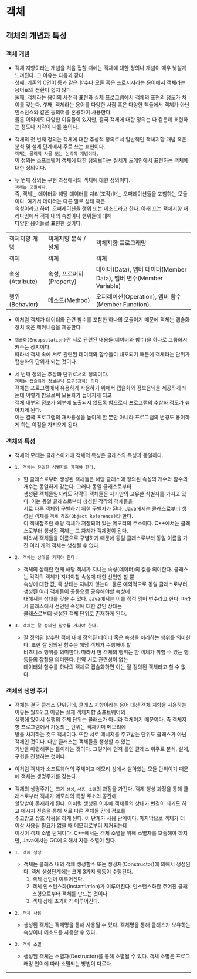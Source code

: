 <h1>객체</h1>

<h2>객체의 개념과 특성</h2>

<h3>객체 개념</h3>

* 객체 지향이라는 개념을 처음 접할 때에는 객체에 대한 정의나 개념이 매우 낯설게 느껴진다. 그 이유는 다음과 같다.   
  첫째, 기존의 C언어 등과 같은 함수나 모듈 혹은 프로시저라는 용어에서 객체라는 용어로의 전환이 쉽지 않다.   
  둘째, 객체라는 용어의 사전적 표현과 실제 프로그램에서 객체의 표현의 정도가 차이를 갖는다.
  셋째, 객체라는 용어를 다양한 사람 혹은 다양한 책들에서 객체가 아닌 인스턴스와 같은 동의어를 혼용하여 사용한다.   
  물론 이외에도 다양한 이유들이 있지만, 결국 객체에 대한 정의는 다 같은데 표현하는 정도나 시각이 다를 뿐이다.

* 객체의 첫 번째 정의는 객체에 대한 추상적 정의로서 일반적인 객체지향 개념 혹은 분석 및 설계 단계에서 주로 쓰는 표현이다.   
  `객체는 물리적 사물 또는 논리적 개념이다.`   
  이 정의는 소프트웨어 객체에 대한 정의보다는 실세계 도메인에서 표현하는 객체에 대한 정의이다.

* 두 번째 정의는 구현 과점에서의 객체에 대한 정의이다.   
  `객체는 모듈이다.`   
  즉, 객체는 데이터와 해당 데이터를 처리(조작)하는 오퍼레이션들을 포함하는 모듈이다. 여기서 데이터는 다른 말로 상태 혹은   
  속성이라고 하며, 오퍼레이션을 행위 또는 메소드라고 한다. 아래 표는 객체지향 패러다임에서 객체 내의 속성이나 행위들에 대해   
  다양한 용어들로 표현한 것이다.
<table> 
    <tr>
        <td>객체지향 개념</td>
        <td>객체지향 분석 / 설계</td>
        <td>객체지향 프로그래밍</td>
    </tr>
    <tr>
        <td>객체</td>
        <td>객체</td>
        <td>객체</td>
    </tr>
    <tr>
        <td>속성(Attribute)</td>
        <td>속성, 프로퍼티(Property)</td>
        <td>데이터(Data), 멤버 데이터(Member Data), 멤버 변수(Member Variable)</td>
    </tr>
    <tr>
        <td>행위(Behavior)</td>
        <td>메소드(Method)</td>
        <td>오퍼레이션(Operation), 멤버 함수(Member Function)</td>
    </tr>
</table>

* 이처럼 객체가 데이터와 관련 함수를 포함한 하나의 모듈이기 때문에 객체는 캡슐화 장치 혹은 메커니즘을 제공한다.

* `캡슐화(Encapsulation)`란 서로 관련된 내용들(데이터와 함수)을 하나로 그룹화시켜주는 장치이다.   
  따라서 객체 속에 서로 관련된 데이터와 함수들이 내포되기 때문에 객체라는 단위가 캡슐화의 단위가 되는 것이다.

* 세 번째 정의는 추상화 단위로서의 정의이다.   
  `객체는 캡슐화와 정보은닉 도구(장치) 이다.`   
  객체는 프로그램에서 유용하게 사용하기 위해서 캡슐화와 정보은닉을 제공하게 되는데 이렇게 함으로써 모듈화가 높아지게 되고   
  객체 내부의 정보가 외부에 노출되지 않도록 함으로써 프로그램의 추상화 정도가 높아지게 된다.   
  이는 결국 프로그램의 재사용성을 높이게 할 뿐만 아니라 프로그램의 변경도 용이하게 하는 이점을 가져오게 된다.

<h3>객체의 특성</h3>

* 객체의 모태는 클래스이기에 객체의 특성은 클래스의 특성과 동일하다.

* `1. 객체는 유일한 식별자를 가져야 한다.`
  * 한 클래스로부터 생성된 객체들은 해당 클래스에 정의된 속성의 개수와 함수의 개수는 동일하게 갖는다. 그러나 동일 클래스로부터   
    생성된 객체들일지라도 각각의 객체들은 자기만의 고유한 식별자를 가지고 있다. 이는 동일 클래스로부터 생성된 각각의 객체들을   
    서로 다른 객체와 구별하기 위한 구별자가 된다. Java에서는 클래스로부터 생성된 객체를 `객체 참조(Object Reference)`라 한다.   
    이 객체참조란 해당 객체가 저장되어 있는 메모리의 주소이다. C++에서는 클래스로부터 생성된 객체는 그 자체가 객체명이 된다.   
    따라서 객체들을 이름으로 구별하기 때문에 동일 클래스로부터 동일 이름을 가진 여러 개의 객체는 생성될 수 없다.

* `2. 객체는 상태를 가져야 한다.`
  * 객체의 상태란 현재 해당 객체가 지니는 속성(데이터)의 값을 의미한다. 클래스는 각각의 객체가 지녀야할 속성에 대한 선언만 할 뿐   
    속성에 대한 값, 즉 상태는 지니지 않는다. 물론 예외적으로 동일 클래스로부터 생성된 여러 객체들이 공통으로 공유해야할 속성에   
    대해서는 상태를 갖을 수 있다. Java에서는 이를 정적 멤버 변수라고 한다. 따라서 클래스에서 선언된 속성에 대한 값인 상태는   
    클래스로부터 생성된 객체 단위로 존재하게 된다.

* `3. 객체는 잘 정의된 함수를 가져야 한다.`
  * 잘 정의된 함수란 객체 내에 정의된 데이터 혹은 속성을 처리하는 행위를 의미한다. 또한 잘 정의된 함수는 해당 객체가 수행해야 할   
    비즈니스 행위를 의미한다. 따라서 한 객체의 행위는 한 객체가 취할 수 있는 행동들의 잡합을 의미한다. 만약 서로 관련성이 없는   
    데이터와 함수를 하나의 객체로 캡슐화하면 이는 잘 정의된 객체라고 할 수 없다.

<h3>객체의 생명 주기</h3>

* 객체는 결국 클래스 단위인데, 클래스 지향이라는 용어 대신 객체 지향을 사용하는 이유는 뭘까? 그 이유는 실제 객체지향 소프트웨어의   
  실행에 있어서 실행의 주체 단위는 클래스가 아니라 객체이기 때문이다. 즉 객체지향 프로그램에서 가동되는 단위는 객체이며 메모리에   
  방을 차지하는 것도 객체이다. 또한 서로 메시지를 주고받는 단위도 클래스가 아닌 객체인 것이다. 다만 클래스는 객체들을 생성할 수 있는   
  기반을 마련해주는 틀이라는 것이다. 그렇기에 먼저 틀인 클래스 위주로 분석, 설계, 구현을 진행하는 것이다.

* 이처럼 객체가 소프트웨어의 주체이고 메모리 상에서 살아있는 모듈 단위이기 때문에 객체는 생명주기를 갖는다.

* 객체의 생명주기는 크게 `생성`, `사용`, `소멸`의 과정을 가진다. 객체 생성 과정을 통해 클래스로부터 객체가 메모리의 특정 주소의 공간에   
  할당받아 존재하게 된다. 이처럼 생성된 이후에 객체들의 상태가 변경이 되기도 하고 메시지 전송을 통해 서로 다른 객체들 간에 정보를   
  주고받고 상호 작용을 하게 된다. 이 단계가 사용 단계이다. 마지막으로 객체가 더 이상 사용될 필요가 없을 때 메모리로부터 제거되는데   
  이것이 객체 소멸 단계이다. C++에서는 객체 소멸을 위해 소멸자를 호출해야 하지만, Java에서는 GC에 의해서 자동 소멸이 된다.

* `1. 객체 생성`
  * 객체는 클래스 내의 객체 생성함수 또는 생성자(Constructor)에 의해서 생성된다. 객체 생성단계에는 크게 3가지 행동이 수행된다.
    1. 객체 선언이 이루어진다.
    2. 객체 인스턴스화(Instantiation)가 이루어진다. 인스턴스화란 주어진 클래스형으로부터 객체를 만드는 것이다.
    3. 객체 상태 초기화가 이루어진다.

* `2. 객체 사용`
  * 생성된 객체는 객체명을 통해 사용될 수 있다. 객체명을 통해 클래스가 보유하는 속성이나 메소드를 사용할 수 있다.

* `3. 객체 소멸`
  * 생성된 객체는 소멸자(Destructor)를 통해 소멸될 수 있다. 객체 소멸은 프로그래밍 언어에 따라 소멸되는 방법이 다르다.
<hr/>